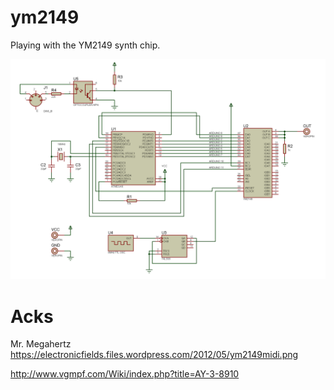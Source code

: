 # ym2149
Playing with the YM2149 synth chip.

![schematic](schematics/ym2149midi.png)

# Acks
Mr. Megahertz
https://electronicfields.files.wordpress.com/2012/05/ym2149midi.png

http://www.vgmpf.com/Wiki/index.php?title=AY-3-8910


